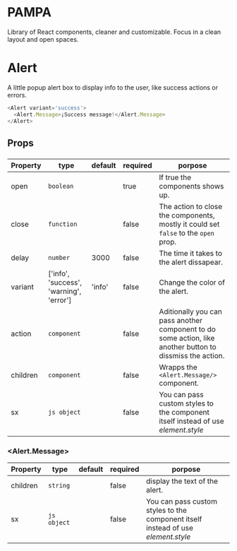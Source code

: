 # PAMPA
Library of React components, cleaner and customizable. Focus in a clean layout and open spaces.

# Alert

A little popup alert box to display info to the user, like success actions or errors.

```javascript
<Alert variant='success'>
  <Alert.Message>¡Success message!</Alert.Message>
</Alert>
```
## Props
### <Alert />
Property | type | default | required | porpose
--- | --- | --- | --- | ---
open | `boolean` | | true | If true the components shows up.
close | `function` | | false | The action to close the components, mostly it could set `false` to the `open` prop.
delay | `number` | 3000 | false | The time it takes to the alert dissapear.
variant | ['info', 'success', 'warning', 'error'] | 'info' | false | Change the color of the alert.
action | `component` | | false | Aditionally you can pass another component to do some action, like another button to dissmiss the action.
children | `component` | | false | Wrapps the `<Alert.Message/>` component.
sx | `js object` | | false | You can pass custom styles to the component itself instead of use *element.style*

### <Alert.Message>
Property | type | default | required | porpose
--- | --- | --- | --- | ---
children | `string` | | false | display the text of the alert.
sx | `js object` | | false | You can pass custom styles to the component itself instead of use *element.style*